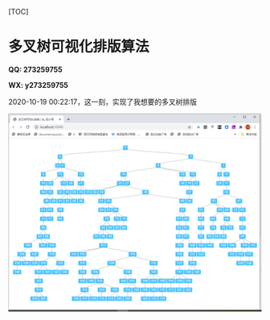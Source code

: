 [TOC]

# 多叉树可视化排版算法

**QQ: 273259755**

**WX: y273259755**

2020-10-19 00:22:17，这一刻，实现了我想要的多叉树排版

![./demo.png](./demo.png)